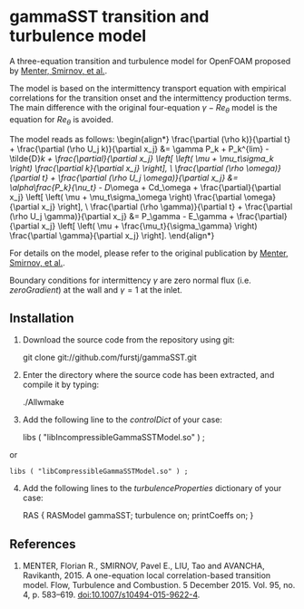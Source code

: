 # gammaSST transition and turbulence model
A three-equation transition and turbulence model for OpenFOAM proposed by [Menter, Smirnov, et al.](#Menter2015).

The model is based on the intermittency transport equation with empirical correlations for the transition onset and the intermittency production terms. The main difference with the original four-equation $\gamma-Re_\theta$ model is the equation for $Re_\theta$ is avoided.

The model reads as follows:
\begin{align*}
\frac{\partial (\rho k)}{\partial t} + \frac{\partial (\rho U_j k)}{\partial x_j} &= \gamma P_k + P_k^{lim} - 
\tilde{D}_k + 
\frac{\partial}{\partial x_j} \left[ \left( \mu + \mu_t\sigma_k \right) \frac{\partial k}{\partial x_j} \right], 
\\
\frac{\partial (\rho \omega)}{\partial t} + \frac{\partial (\rho U_j \omega)}{\partial x_j} &= \alpha\frac{P_k}{\nu_t} - 
D_\omega + Cd_\omega +
\frac{\partial}{\partial x_j} \left[ \left( \mu + \mu_t\sigma_\omega \right) \frac{\partial \omega}{\partial x_j} \right], 
\\
\frac{\partial (\rho \gamma)}{\partial t} + \frac{\partial (\rho U_j \gamma)}{\partial x_j} &= P_\gamma - E_\gamma +
\frac{\partial}{\partial x_j} \left[ \left( \mu + \frac{\mu_t}{\sigma_\gamma} \right) \frac{\partial \gamma}{\partial x_j} \right].
\end{align*}

For details on the model, please refer to the original publication by [Menter, Smirnov, et al.](#Menter2015).

Boundary conditions for intermittency $\gamma$ are zero normal flux (i.e. *zeroGradient*) at the wall and $\gamma=1$ at the inlet.

## Installation
1. Download the source code from the repository using git:

    git clone git://github.com/furstj/gammaSST.git

2. Enter the directory where the source code has been extracted, and compile it by typing:

    ./Allwmake
    
3. Add the following line to the *controlDict* of your case:

    libs ( "libIncompressibleGammaSSTModel.so" ) ;
    

  or

    libs ( "libCompressibleGammaSSTModel.so" ) ;
    
4. Add the following lines to the *turbulenceProperties* dictionary of your case:

    RAS
    {
        RASModel        gammaSST;
        turbulence      on;
        printCoeffs     on;
    }



## References
1. <a id="Menter2015"></a>MENTER, Florian R., SMIRNOV, Pavel E., LIU, Tao and AVANCHA, Ravikanth, 2015. A one-equation local correlation-based transition model. Flow, Turbulence and Combustion. 5 December 2015. Vol. 95, no. 4, p. 583–619. [doi:10.1007/s10494-015-9622-4](https://doi.org/10.1007/s10494-015-9622-4).


